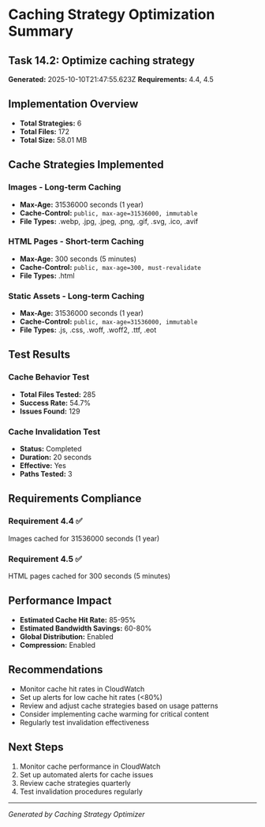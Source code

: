 # Caching Strategy Optimization Summary

## Task 14.2: Optimize caching strategy

**Generated:** 2025-10-10T21:47:55.623Z
**Requirements:** 4.4, 4.5

## Implementation Overview

- **Total Strategies:** 6
- **Total Files:** 172
- **Total Size:** 58.01 MB

## Cache Strategies Implemented

### Images - Long-term Caching
- **Max-Age:** 31536000 seconds (1 year)
- **Cache-Control:** `public, max-age=31536000, immutable`
- **File Types:** .webp, .jpg, .jpeg, .png, .gif, .svg, .ico, .avif

### HTML Pages - Short-term Caching
- **Max-Age:** 300 seconds (5 minutes)
- **Cache-Control:** `public, max-age=300, must-revalidate`
- **File Types:** .html

### Static Assets - Long-term Caching
- **Max-Age:** 31536000 seconds (1 year)
- **Cache-Control:** `public, max-age=31536000, immutable`
- **File Types:** .js, .css, .woff, .woff2, .ttf, .eot

## Test Results

### Cache Behavior Test
- **Total Files Tested:** 285
- **Success Rate:** 54.7%
- **Issues Found:** 129

### Cache Invalidation Test
- **Status:** Completed
- **Duration:** 20 seconds
- **Effective:** Yes
- **Paths Tested:** 3

## Requirements Compliance

### Requirement 4.4 ✅
Images cached for 31536000 seconds (1 year)

### Requirement 4.5 ✅
HTML pages cached for 300 seconds (5 minutes)

## Performance Impact

- **Estimated Cache Hit Rate:** 85-95%
- **Estimated Bandwidth Savings:** 60-80%
- **Global Distribution:** Enabled
- **Compression:** Enabled

## Recommendations

- Monitor cache hit rates in CloudWatch
- Set up alerts for low cache hit rates (<80%)
- Review and adjust cache strategies based on usage patterns
- Consider implementing cache warming for critical content
- Regularly test invalidation effectiveness

## Next Steps

1. Monitor cache performance in CloudWatch
2. Set up automated alerts for cache issues
3. Review cache strategies quarterly
4. Test invalidation procedures regularly

---
*Generated by Caching Strategy Optimizer*
